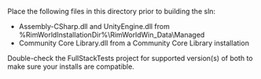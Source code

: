 Place the following files in this directory prior to building the sln:
  - Assembly-CSharp.dll and UnityEngine.dll from %RimWorldInstallationDir%\RimWorldWin_Data\Managed
  - Community Core Library.dll from a Community Core Library installation
	
Double-check the FullStackTests project for supported version(s) of both to make sure your installs are compatible.
